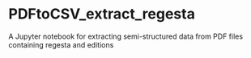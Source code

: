 # PDFtoCSV_extract_regesta
A Jupyter notebook for extracting semi-structured data from PDF files containing regesta and editions
